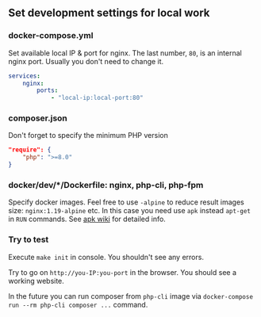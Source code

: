 ## Set development settings for local work

### docker-compose.yml

Set available local IP & port for nginx. The last number, `80`,
is an internal nginx port. Usually you don't need to change it.

```yaml
services:
    nginx:
        ports:
            - "local-ip:local-port:80"
```

### composer.json

Don't forget to specify the minimum PHP version

```json
"require": {
    "php": ">=8.0"
}
```

### docker/dev/*/Dockerfile: nginx, php-cli, php-fpm

Specify docker images. Feel free to use `-alpine` to reduce result images
size: `nginx:1.19-alpine` etc.
In this case you need use `apk` instead `apt-get` in `RUN` commands. See
[apk wiki](https://wiki.alpinelinux.org/wiki/Alpine_Linux_package_management)
for detailed info.

### Try to test

Execute `make init` in console. You shouldn't see any errors.

Try to go on `http://you-IP:you-port` in the browser. You should see a
working website.

In the future you can run composer from `php-cli` image via
`docker-compose run --rm php-cli composer ...` command.
